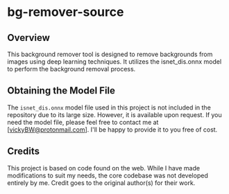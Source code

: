 # bg-remover-source

## Overview

This background remover tool is designed to remove backgrounds from images using deep learning techniques. It utilizes the isnet_dis.onnx model to perform the background removal process.

## Obtaining the Model File

The `isnet_dis.onnx` model file used in this project is not included in the repository due to its large size. However, it is available upon request. If you need the model file, please feel free to contact me at [vickyBW@protonmail.com]. I'll be happy to provide it to you free of cost.

## Credits

This project is based on code found on the web. While I have made modifications to suit my needs, the core codebase was not developed entirely by me. Credit goes to the original author(s) for their work.
